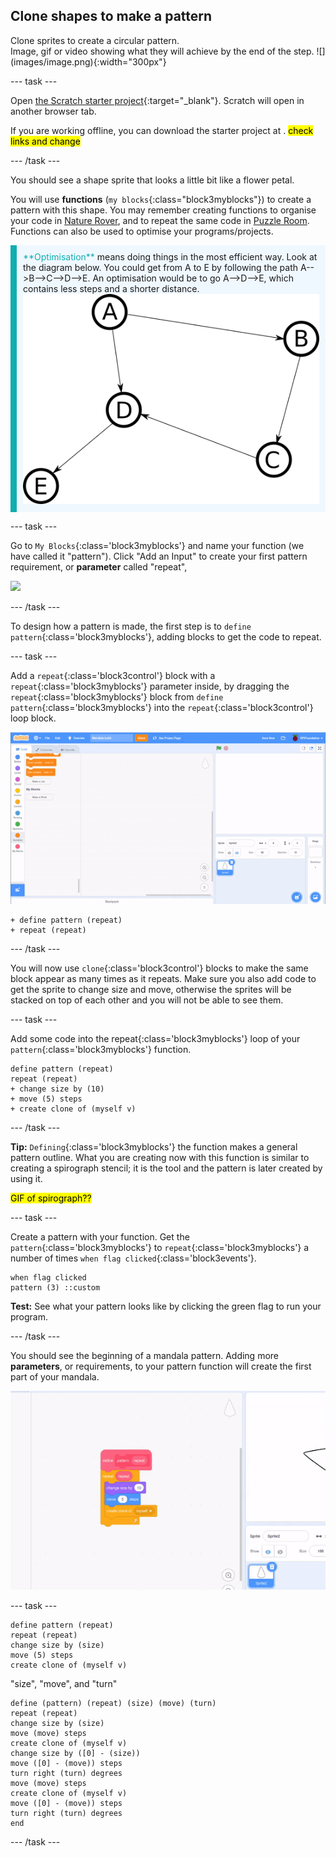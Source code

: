 ## Clone shapes to make a pattern

<div style="display: flex; flex-wrap: wrap">
<div style="flex-basis: 200px; flex-grow: 1; margin-right: 15px;">
Clone sprites to create a circular pattern.
</div>
<div>
Image, gif or video showing what they will achieve by the end of the step. ![](images/image.png){:width="300px"}
</div>
</div>

--- task ---

Open [the Scratch starter project](https://scratch.mit.edu/projects/CHANGE/editor/){:target="_blank"}. Scratch will open in another browser tab. 

If you are working offline, you can download the starter project at [](https://rpf.io/p/en/puzzle-room). <mark>check links and change</mark>

--- /task ---

You should see a shape sprite that looks a little bit like a flower petal.

You will use **functions** (`my blocks`{:class="block3myblocks"}) to create a pattern with this shape. You may remember creating functions to organise your code in [Nature Rover](https://projects.raspberrypi.org/en/projects/nature-rover/3), and to repeat the same code in [Puzzle Room](https://projects.raspberrypi.org/en/projects/puzzle-room/4). Functions can also be used to optimise your programs/projects.

<p style="border-left: solid; border-width:10px; border-color: #0faeb0; background-color: aliceblue; padding: 10px;">
<span style="color: #0faeb0">**Optimisation**</span> means doing things in the most efficient way. Look at the diagram below. You could get from A to E by following the path A-->B-->C-->D-->E. An optimisation would be to go A-->D-->E, which contains less steps and a shorter distance.
<img src="images/map.png">
</p>

--- task ---

Go to `My Blocks`{:class='block3myblocks'} and name your function (we have called it "pattern"). Click "Add an Input" to create your first pattern requirement, or **parameter** called "repeat",

![](images/patternfunction)


--- /task ---

To design how a pattern is made, the first step is to `define pattern`{:class='block3myblocks'}, adding blocks to get the code to repeat.

--- task ---

Add a `repeat`{:class='block3control'} block with a `repeat`{:class='block3myblocks'} parameter inside, by dragging the `repeat`{:class='block3myblocks'} block from `define pattern`{:class='block3myblocks'} into the `repeat`{:class='block3control'} loop block.

![animation of a my blocks being added and an additional parameter being added](images/add-parameter.gif)


```blocks3
+ define pattern (repeat)
+ repeat (repeat)
```

--- /task ---

You will now use `clone`{:class='block3control'} blocks to make the same block appear as many times as it repeats. Make sure you also add code to get the sprite to change size and move, otherwise the sprites will be stacked on top of each other and you will not be able to see them.

--- task ---

Add some code into the repeat{:class='block3myblocks'} loop of your `pattern`{:class='block3myblocks'} function.

```blocks3
define pattern (repeat)
repeat (repeat)
+ change size by (10)
+ move (5) steps
+ create clone of (myself v)
```

--- /task ---

**Tip:** `Defining`{:class='block3myblocks'} the function makes a general pattern outline. What you are creating now with this function is similar to creating a spirograph stencil; it is the tool and the pattern is later created by using it. 

<mark>GIF of spirograph??</mark>

--- task ---

Create a pattern with your function. Get the `pattern`{:class='block3myblocks'} to `repeat`{:class='block3myblocks'} a number of times `when flag clicked`{:class='block3events'}. 

```blocks3
when flag clicked
pattern (3) ::custom
```

**Test:** See what your pattern looks like by clicking the green flag to run your program.

--- /task ---

You should see the beginning of a mandala pattern. Adding more **parameters**, or requirements, to your pattern function will create the first part of your mandala.

![animation showing the edditing of a my blocks function to add in an extra parameter](images/edit-parameter.gif)

--- task ---

```blocks3
define pattern (repeat)
repeat (repeat)
change size by (size)
move (5) steps
create clone of (myself v)

```

 "size", "move", and "turn"


```blocks3
define (pattern) (repeat) (size) (move) (turn)
repeat (repeat)
change size by (size)
move (move) steps
create clone of (myself v)
change size by ([0] - (size))
move ([0] - (move)) steps
turn right (turn) degrees
move (move) steps
create clone of (myself v)
move ([0] - (move)) steps
turn right (turn) degrees
end
```

--- /task ---
